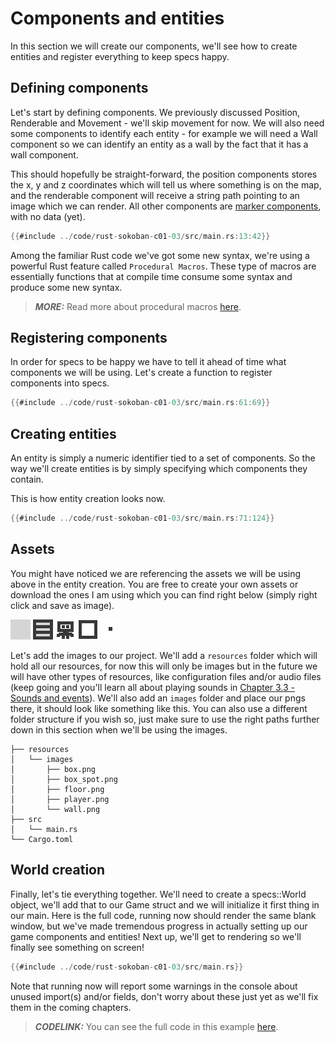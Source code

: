 # Components and entities
In this section we will create our components, we'll see how to create entities and register everything to keep specs happy.

## Defining components
Let's start by defining components. We previously discussed Position, Renderable and Movement - we'll skip movement for now. We will also need some components to identify each entity - for example we will need a Wall component so we can identify an entity as a wall by the fact that it has a wall component.

This should hopefully be straight-forward, the position components stores the x, y and z coordinates which will tell us where something is on the map, and the renderable component will receive a string path pointing to an image which we can render. All other components are [marker components](https://specs.amethyst.rs/docs/tutorials/11_advanced_component.html?highlight=marker#marker-components), with no data (yet).


```rust
{{#include ../code/rust-sokoban-c01-03/src/main.rs:13:42}}
```

Among the familiar Rust code we've got some new syntax, we're using a powerful Rust feature called `Procedural Macros`. These type of macros are essentially functions that at compile time consume some syntax and produce some new syntax.

> **_MORE:_**  Read more about procedural macros [here](https://doc.rust-lang.org/book/ch19-06-macros.html).

## Registering components
In order for specs to be happy we have to tell it ahead of time what components we will be using. Let's create a function to register components into specs.

```rust
{{#include ../code/rust-sokoban-c01-03/src/main.rs:61:69}}
```

## Creating entities
An entity is simply a numeric identifier tied to a set of components. So the way we'll create entities is by simply specifying which components they contain.

This is how entity creation looks now.

```rust
{{#include ../code/rust-sokoban-c01-03/src/main.rs:71:124}}
```

## Assets

You might have noticed we are referencing the assets we will be using above in the entity creation. You are free to create your own assets or download the ones I am using which you can find right below (simply right click and save as image).

![Floor tile](./images/floor.png)
![Wall tile](./images/wall.png)
![Player tile](./images/player.png)
![Box tile](./images/box.png)
![Box tile](./images/box_spot.png)

Let's add the images to our project. We'll add a `resources` folder which will hold all our resources, for now this will only be images but in the future we will have other types of resources, like configuration files and/or audio files (keep going and you'll learn all about playing sounds in [Chapter 3.3 - Sounds and events](/c03-03-sounds-events.html)). We'll also add an `images` folder and place our pngs there, it should look like something like this. You can also use a different folder structure if you wish so, just make sure to use the right paths further down in this section when we'll be using the images.

```
├── resources
│   └── images
│       ├── box.png
│       ├── box_spot.png
│       ├── floor.png
│       ├── player.png
│       └── wall.png
├── src
│   └── main.rs
└── Cargo.toml
```

## World creation
Finally, let's tie everything together. We'll need to create a specs::World object, we'll add that to our Game struct and we will initialize it first thing in our main. Here is the full code, running now should render the same blank window, but we've made tremendous progress in actually setting up our game components and entities! Next up, we'll get to rendering so we'll finally see something on screen!

```rust
{{#include ../code/rust-sokoban-c01-03/src/main.rs}}
```

Note that running now will report some warnings in the console about unused import(s) and/or fields, don't worry about these just yet as we'll fix them in the coming chapters.

> **_CODELINK:_**  You can see the full code in this example [here](https://github.com/iolivia/rust-sokoban/tree/master/code/rust-sokoban-c01-03).
